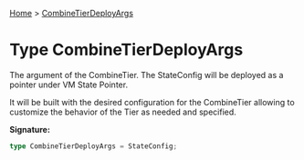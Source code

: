[Home](../index.md) &gt; [CombineTierDeployArgs](./combinetierdeployargs.md)

# Type CombineTierDeployArgs

The argument of the CombineTier. The StateConfig will be deployed as a pointer under VM State Pointer.

It will be built with the desired configuration for the CombineTier allowing to customize the behavior of the Tier as needed and specified.

<b>Signature:</b>

```typescript
type CombineTierDeployArgs = StateConfig;
```
